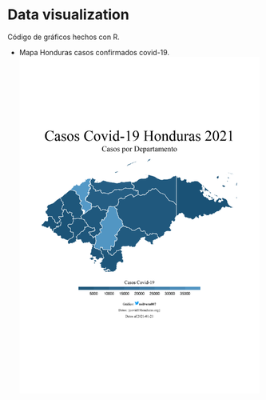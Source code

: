 # Data visualization
Código de gráficos hechos con R.

- Mapa Honduras casos confirmados covid-19.
![](map_covid19_dept_hn/map_hn.png)